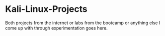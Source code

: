 # Kali-Linux-Projects
Both projects from the internet or labs from the bootcamp or anything else I come up with through experimentation goes here.
